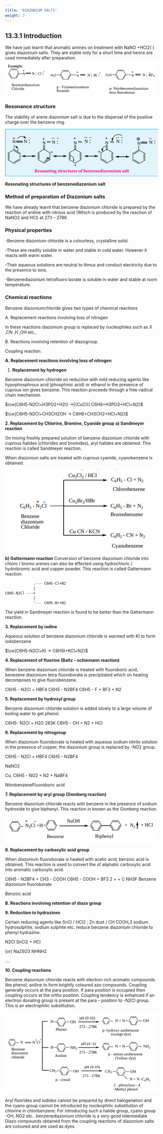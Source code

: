 ```yaml
---
title: 'DIAZONIUM SALTS'
weight: 3
---
```


## 13.3.1 Introduction


We have just learnt that aromatic amines on treatment with NaNO +HCl2( ) gives diazonium salts. They are stable only for a short time and hence are used immediately after preparation.
![](1.png)


### Resonance structure


The stability of arene diazonium salt is due to the dispersal of the positive charge over the benzene ring.

![](2.png)

**Resonating structures of benzenediazonium salt**

### Method of preparation of Diazonium salts


We have already learnt that benzene diazonium chloride is prepared by the reaction of aniline with nitrous acid (Which is produced by the reaction of NaNO2 and HCl) at 273 – 278K

### Physical properties


-Benzene diazonium chloride is a colourless, crystalline solid.

-These are readily soluble in water and stable in cold water. However it reacts with warm water.

-Their aqueous solutions are neutral to litmus and conduct electricity due to the presence to ions.

-Benzenediazonium tetrafluoro borate is soluble in water and stable at room temperature.

### Chemical reactions


Benzene diazoniumchloride gives two types of chemical reactions

A. Replacement reactions involving loss of nitrogen

In these reactions diazonium group is replaced by nucleophiles such as X ,CN ,H ,OH etc.,

B. Reactions involving retention of diazogroup.

Coupling reaction.


**A. Replacement reactions involving loss of nitrogen** 

1. **Replacement by hydrogen**

Benzene diazonium chloride on reduction with mild reducing agents like hypophosphrous acid (phosphinic acid) or ethanol in the presence of cuprous ion gives benzene. This reaction proceeds through a free-radical chain mechanism.

$\ce{C6H5-N2Cl+H3PO2+H2O ->[{CuCl}] C6H6+H3PO3+HCl+N2}$

$\ce{C6H5-N2Cl+CH3CH2OH -> C6H6+CH3CH2+HCl+N2}$



**2\. Replacement by Chlorine, Bromine, Cyanide group**
**a) Sandmeyer reaction**

On mixing freshly prepared solution of benzene diazonium chloride with cuprous halides (chlorides and bromides), aryl halides are obtained. This reaction is called Sandmeyer reaction.

When diazonium salts are treated with cuprous cyanide, cyanobenzene is obtained.

![](3.png)

**b) Gattermann reaction** Conversion of benzene diazonium chloride into chloro / bromo arenes can also be effected using hydrochloric / hydrobromic acid and copper powder. This reaction is called Gattermann reaction.

```goat
             .--- C6H5-Cl+N2
             |
C6H5-N2Cl ---+
             |
             '--- C6H5-Br+N2
```

The yield in Sandmeyer reaction is found to be better than the Gattermann reaction. 

**3\. Replacement by iodine**

Aqueous solution of benzene diazonium chloride is warmed with KI to form iodobenzene

$\ce{C6H5-N2Cl+KI -> C6H5I+KCl+N2}$


**4\. Replacement of fluorine (Baltz – schiemann reaction)**

When benzene diazonium chloride is treated with fluoroboric acid, benezene diazonium tetra fluoroborate is precipitated which on heating decomposes to give fluorobenzene.

C6H5 - N2Cl + HBF4 C6H5 - N2BF4 C6H5 - F + BF3 + N2


**5\. Replacement by hydroxyl group**

Benzene diazonium chloride solution is added slowly to a large volume of boiling water to get phenol.

C6H5- N2Cl + H2O 283K C6H5 - OH + N2 + HCl

**6\. Replacement by nitrogroup**

When diazonium fluoroborate is heated with aqueous sodium nitrite solution in the presence of copper, the diazonium group is replaced by -NO2 group.

C6H5 - N2Cl + HBF4 C6H5 - N2BF4

NaNO2

Cu, C6H5 - NO2 + N2 + NaBF4

NitrobenzeneFluoroboric acid

**7\. Replacement by aryl group (Gomberg reaction)**

Benzene diazonium chloride reacts with benzene in the presence of sodium hydroxide to give biphenyl. This reaction in known as the Gomberg reaction.

![](4.png)

**8\. Replacement by carboxylic acid group**

When diazonium fluoroborate is heated with acetic acid, benzoic acid is obtained. This reaction is used to convert the of aliphatic carboxylic acid into aromatic carboxylic acid.

C6H5 - N2BF4 + CH3 - COOH C6H5 - COOH + BF3 2 + + C NH3F Benzene diazonium fluoroborate

Benzoic acid


**B. Reactions involving retention of diazo group**

**9\. Reduction to hydrazines**

Certain reducing agents like SnCl / HCl2 ; Zn dust / CH COOH,3 sodium hydrosulphite, sodium sulphite etc. reduce benzene diazonium chloride to phenyl hydrazine.

N2Cl SnCl2 + HCl

(or) Na2SO3 NHNH2

....

**10\. Coupling reactions**

Benzene diazonium chloride reacts with electron rich aromatic compounds like phenol, aniline to form brightly coloured azo compounds. Coupling generally occurs at the para position. If para position is occupied then coupling occurs at the ortho position. Coupling tendency is enhanced if an electron donating group is present at the para – position to -N2Cl group. This is an electrophilic substitution.

![](5.png)

Aryl fluorides and iodides cannot be prepared by direct halogenation and the cyano group cannot be introduced by nucleophilic substitution of chlorine in chlorbenzene. For introducing such a halide group, cyano group -OH, NO2 etc.. benzenediazonium chloride is a very good intermediate Diazo compounds obtained from the coupling reactions of diazonium salts are coloured and are used as dyes.
